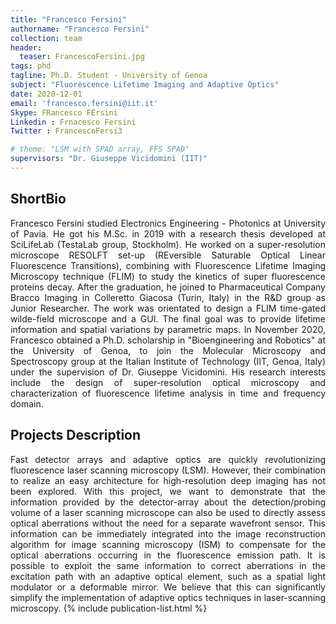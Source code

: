 ```yaml
---
title: "Francesco Fersini"
authorname: "Francesco Fersini"
collection: team
header:
  teaser: FrancescoFersini.jpg
tags: phd
tagline: Ph.D. Student - University of Genoa
subject: "Fluorescence Lifetime Imaging and Adaptive Optics"
date: 2020-12-01
email: 'francesco.fersini@iit.it'
Skype: FRancesco FErsini
Linkedin : Frnacesco Fersini
Twitter : FrancescoFersi3

# theme: "LSM with SPAD array, FFS SPAD"
supervisors: "Dr. Giuseppe Vicidomini (IIT)"
---
```


<h2>ShortBio</h2>
<p align= "justify">
Francesco Fersini studied Electronics Engineering - Photonics at University of Pavia. He got his M.Sc. in 2019 with a research thesis developed at SciLifeLab (TestaLab group, Stockholm). He worked on a super-resolution microscope RESOLFT set-up (REversible Saturable Optical Linear Fluorescence Transitions), combining with Fluorescence Lifetime Imaging Microscopy technique (FLIM) to study the kinetics of super fluorescence proteins decay.
After the graduation, he joined to Pharmaceutical Company Bracco Imaging in Colleretto Giacosa (Turin, Italy) in the R&D group as Junior Researcher. The work was orientated to design a FLIM time-gated wilde-field microscope and a GUI. The final goal was to provide lifetime information and spatial variations by parametric maps.
In November 2020, Francesco obtained a Ph.D. scholarship in "Bioengineering and Robotics" at the University of Genoa, to join the Molecular Microscopy and Spectroscopy group at the Italian Institute of Technology (IIT, Genoa, Italy) under the supervision of Dr. Giuseppe Vicidomini.
His research interests include the design of super-resolution optical microscopy and characterization of fluorescence lifetime analysis in time and frequency domain.

<h2>Projects Description</h2>
<p align= "justify">
Fast detector arrays and adaptive optics are quickly revolutionizing fluorescence laser scanning microscopy (LSM). However, their combination to realize an easy architecture for high-resolution deep imaging has not been explored. With this project, we want to demonstrate that the information provided by the detector-array about the detection/probing volume of a laser scanning microscope can also be used to directly assess optical aberrations without the need for a separate wavefront sensor. This information can be immediately integrated into the image reconstruction algorithm for image scanning microscopy (ISM) to compensate for the optical aberrations occurring in the fluorescence emission path. It is possible to exploit the same information to correct aberrations in the excitation path with an adaptive optical element, such as a spatial light modulator or a deformable mirror. 
We believe that this can significantly simplify the implementation of adaptive optics techniques in laser-scanning microscopy. 
<!---{% include author-research-themes.html %}--->
<!---{% include team-member-collaborators.html %}--->
{% include publication-list.html %}
